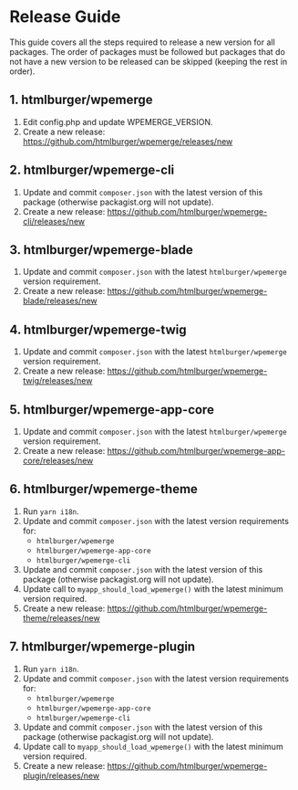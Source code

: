 # Release Guide

This guide covers all the steps required to release a new version for all packages. The order of packages must be followed but packages that do not have a new version to be released can be skipped (keeping the rest in order).

## 1. htmlburger/wpemerge

1. Edit config.php and update WPEMERGE_VERSION.
2. Create a new release: https://github.com/htmlburger/wpemerge/releases/new

## 2. htmlburger/wpemerge-cli

1. Update and commit `composer.json` with the latest version of this package (otherwise packagist.org will not update).
2. Create a new release: https://github.com/htmlburger/wpemerge-cli/releases/new

## 3. htmlburger/wpemerge-blade

1. Update and commit `composer.json` with the latest `htmlburger/wpemerge` version requirement.
2. Create a new release: https://github.com/htmlburger/wpemerge-blade/releases/new

## 4. htmlburger/wpemerge-twig

1. Update and commit `composer.json` with the latest `htmlburger/wpemerge` version requirement.
2. Create a new release: https://github.com/htmlburger/wpemerge-twig/releases/new

## 5. htmlburger/wpemerge-app-core

1. Update and commit `composer.json` with the latest `htmlburger/wpemerge` version requirement.
2. Create a new release: https://github.com/htmlburger/wpemerge-app-core/releases/new

## 6. htmlburger/wpemerge-theme

1. Run `yarn i18n`.
2. Update and commit `composer.json` with the latest version requirements for:
    - `htmlburger/wpemerge`
    - `htmlburger/wpemerge-app-core`
    - `htmlburger/wpemerge-cli`
3. Update and commit `composer.json` with the latest version of this package (otherwise packagist.org will not update).
4. Update call to `myapp_should_load_wpemerge()` with the latest minimum version required.
5. Create a new release: https://github.com/htmlburger/wpemerge-theme/releases/new

## 7. htmlburger/wpemerge-plugin

1. Run `yarn i18n`.
2. Update and commit `composer.json` with the latest version requirements for:
    - `htmlburger/wpemerge`
    - `htmlburger/wpemerge-app-core`
    - `htmlburger/wpemerge-cli`
3. Update and commit `composer.json` with the latest version of this package (otherwise packagist.org will not update).
4. Update call to `myapp_should_load_wpemerge()` with the latest minimum version required.
5. Create a new release: https://github.com/htmlburger/wpemerge-plugin/releases/new
